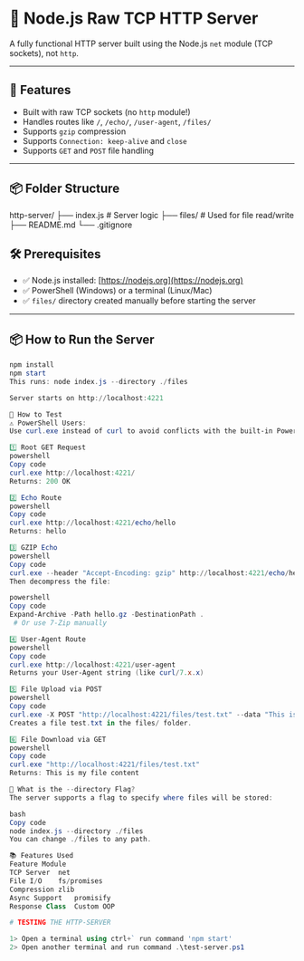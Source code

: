 # 🧠 Node.js Raw TCP HTTP Server

A fully functional HTTP server built using the Node.js `net` module (TCP sockets), not `http`.

---

## 🚀 Features

- Built with raw TCP sockets (no `http` module!)
- Handles routes like `/`, `/echo/`, `/user-agent`, `/files/`
- Supports `gzip` compression
- Supports `Connection: keep-alive` and `close`
- Supports `GET` and `POST` file handling

---

## 📦 Folder Structure

http-server/
├── index.js # Server logic
├── files/ # Used for file read/write
├── README.md
└── .gitignore

## 🛠 Prerequisites

- ✅ Node.js installed: [https://nodejs.org](https://nodejs.org)
- ✅ PowerShell (Windows) or a terminal (Linux/Mac)
- ✅ `files/` directory created manually before starting the server

---

## 📦 How to Run the Server

```powershell
npm install
npm start
This runs: node index.js --directory ./files

Server starts on http://localhost:4221

🧪 How to Test
⚠️ PowerShell Users:
Use curl.exe instead of curl to avoid conflicts with the built-in PowerShell alias.

1️⃣ Root GET Request
powershell
Copy code
curl.exe http://localhost:4221/
Returns: 200 OK

2️⃣ Echo Route
powershell
Copy code
curl.exe http://localhost:4221/echo/hello
Returns: hello

3️⃣ GZIP Echo
powershell
Copy code
curl.exe --header "Accept-Encoding: gzip" http://localhost:4221/echo/hello --output hello.gz
Then decompress the file:

powershell
Copy code
Expand-Archive -Path hello.gz -DestinationPath . 
 # Or use 7-Zip manually

4️⃣ User-Agent Route
powershell
Copy code
curl.exe http://localhost:4221/user-agent
Returns your User-Agent string (like curl/7.x.x)

5️⃣ File Upload via POST
powershell
Copy code
curl.exe -X POST "http://localhost:4221/files/test.txt" --data "This is my file content"
Creates a file test.txt in the files/ folder.

6️⃣ File Download via GET
powershell
Copy code
curl.exe "http://localhost:4221/files/test.txt"
Returns: This is my file content

📂 What is the --directory Flag?
The server supports a flag to specify where files will be stored:

bash
Copy code
node index.js --directory ./files
You can change ./files to any path.

📚 Features Used
Feature	Module
TCP Server	net
File I/O	fs/promises
Compression	zlib
Async Support	promisify
Response Class	Custom OOP

# TESTING THE HTTP-SERVER

1> Open a terminal using ctrl+` run command 'npm start' 
2> Open another terminal and run command .\test-server.ps1

